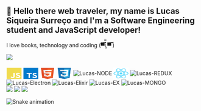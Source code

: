## 👋 Hello there web traveler, my name is Lucas Siqueira Surreço and I'm a Software Engineering student and JavaScript developer!
I love books, technology and coding (▀̿̿Ĺ̯̿▀̿ ̿)
<div align="left"> 
  <img align="180em" src="https://github-readme-stats.vercel.app/api/top-langs/?username=LucasSiqueiraSurreco&layout=compact&langs_count=7&theme=great-gatsby"/>
</div>
<div style="display: inline_block"><br>
  <img align="center" alt="Lucas-Js" height="30" width="40" src="https://raw.githubusercontent.com/devicons/devicon/master/icons/javascript/javascript-plain.svg">
  <img align="center" alt="Lucas-Ts" height="30" width="40" src="https://raw.githubusercontent.com/devicons/devicon/master/icons/typescript/typescript-plain.svg">
  <img align="center" alt="Lucas-HTML" height="30" width="40" src="https://raw.githubusercontent.com/devicons/devicon/master/icons/html5/html5-original.svg">
  <img align="center" alt="Lucas-CSS" height="30" width="40" src="https://raw.githubusercontent.com/devicons/devicon/master/icons/css3/css3-original.svg">
  <img align="center" alt="Lucas-NODE" height="30" width="40" src="https://cdn.jsdelivr.net/gh/devicons/devicon/icons/nodejs/nodejs-original.svg">
  <img align="center" alt="Lucas-React" height="30" width="40" src="https://raw.githubusercontent.com/devicons/devicon/master/icons/react/react-original.svg">
  <img align="center" alt="Lucas-REDUX" height="30" width="40" src="https://cdn.jsdelivr.net/gh/devicons/devicon/icons/redux/redux-original.svg">
   <img align="center" alt="Lucas-Electron" height="30" width="40" src="https://cdn.jsdelivr.net/gh/devicons/devicon/icons/electron/electron-original.svg">
   <img align="center" alt="Lucas-Elixir" height="30" width="40" src="https://cdn.jsdelivr.net/gh/devicons/devicon/icons/elixir/elixir-original.svg">
  <img align="center" alt="Lucas-EX" height="30" width="50" src="https://user-images.githubusercontent.com/11978772/40430986-a0eb7b92-5e63-11e8-80eb-43fe07f664a6.png">
  <img align="center" alt="Lucas-MONGO" height="30" width="40" src="https://cdn.jsdelivr.net/gh/devicons/devicon/icons/mongodb/mongodb-original.svg">
        </div>
  
 <div> 
  <a href="https://instagram.com/lucassiqueira.pt/" target="_blank"><img src="https://img.shields.io/badge/-Instagram-%23E4405F?style=for-the-badge&logo=instagram&logoColor=white" target="_blank"></a>
   <a href = "mailto:lucassiqueirasurr98@gmail.com"><img src="https://img.shields.io/badge/-Gmail-%23333?style=for-the-badge&logo=gmail&logoColor=white" target="_blank"></a>
  <a href="https://www.linkedin.com/in/lucassiqueirasurreco" target="_blank"><img src="https://img.shields.io/badge/-LinkedIn-%230077B5?style=for-the-badge&logo=linkedin&logoColor=white" target="_blank"></a> 
 
  ![Snake animation](https://github.com/LucasSiqueiraSurreco/LucasSiqueiraSurreco/blob/output/github-contribution-grid-snake.svg)
 
</div>
  
